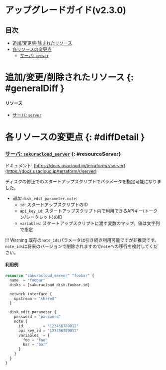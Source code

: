 # アップグレードガイド(v2.3.0)

## 目次

- [追加/変更/削除されたリソース](#generalDiff)
- [各リソースの変更点](#diffDetail)
    - [サーバ: `server`](#resourceServer)
    
# 追加/変更/削除されたリソース {: #generalDiff }

#### リソース

- [サーバ: `server`](#resourceServer)

# 各リソースの変更点 {: #diffDetail }

### [サーバ: `sakuracloud_server`](https://docs.usacloud.jp/terraform/r/server) {: #resourceServer}

ドキュメント: [https://docs.usacloud.jp/terraform/r/server](https://docs.usacloud.jp/terraform/r/server)

ディスクの修正でのスタートアップスクリプトでパラメータを指定可能になりました。

- *追加* `disk_edit_parameter.note`:
    - `id`: スタートアップスクリプトのID
    - `api_key_id`: スタートアップスクリプト内で利用できるAPIキー(トークン/シークレット)のID
    - `variables`: スタートアップスクリプトに渡す変数のマップ。値は文字列で指定
    
!!! Warning
    既存の`note_ids`パラメータは引き続き利用可能ですが非推奨です。  
    `note_ids`は将来のバージョンで削除されますので`note`への移行を検討してください。

#### 利用例

```tf
resource "sakuracloud_server" "foobar" {
  name  = "foobar"
  disks = [sakuracloud_disk.foobar.id]

  network_interface {
    upstream = "shared"
  }

  disk_edit_parameter {
    password = "password"
    note {
      id         = "123456789012"
      api_key_id = "123456789012"
      variables  = {
        foo = "foo"
        bar = "bar"
      }
    }
  }
}
```
